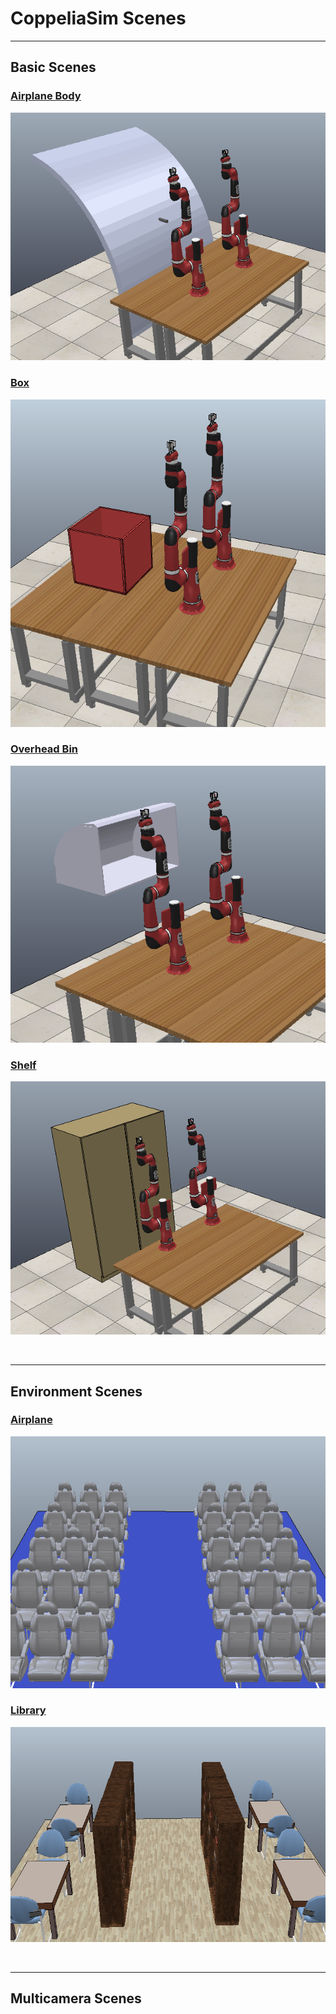# CoppeliaSim Scenes

---
## Basic Scenes
### [Airplane Body](basic_scenes/mimicry_camera_airplane_body.ttt)
![Dual robot setup behind airplane body partition.](images/basic_airplane_body.png)

### [Box](basic_scenes/mimicry_camera_box.ttt)
![Dual robot setup with a box.](images/basic_box.png)

### [Overhead Bin](basic_scenes/mimicry_camera_overhead.ttt)
![Dual robot setup with an overhead bin.](images/basic_overhead_bin.png)

### [Shelf](basic_scenes/mimicry_camera_shelf.ttt)
![Dual robot setup with a shelf.](images/basic_shelf.png)

<br/>

---
## Environment Scenes
### [Airplane](environments/airplane.ttt)
![Airplane scene with no robots.](images/environment_airplane.png)

### [Library](environments/library.ttt)
![Library scene with no robots.](images/environment_library.png)

<br/>

---
## Multicamera Scenes

![]()